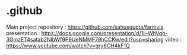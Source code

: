 # .github

Main project repository : https://github.com/sahusgupta/farmvis
<br>
presentation : https://docs.google.com/presentation/d/1li-WhVqb-3GmzET4satab2NlbWf9P9UeNMMF79hCCKw/edit?usp=sharing
video : https://www.youtube.com/watch?v=gry6CH4kF1Q

